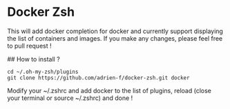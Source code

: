 Docker Zsh
==========

This will add docker completion for docker and currently support displaying the list of containers and images. If you make any changes, please feel free to pull request !

## How to install ?

```
cd ~/.oh-my-zsh/plugins
git clone https://github.com/adrien-f/docker-zsh.git docker
```

Modify your ~/.zshrc and add docker to the list of plugins, reload (close your terminal or source ~/.zshrc) and done !

